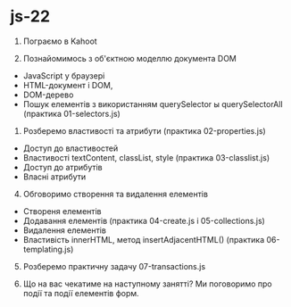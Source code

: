 # js-22

1. Пограємо в Kahoot

2. Познайомимось з об'єктною моделлю документа DOM

- JavaScript у браузері
- HTML-документ і DOM,
- DOM-дерево
- Пошук елементів з використанням querySelector ы querySelectorAll (практика
  01-selectors.js)

1. Розберемо властивості та атрибути (практика 02-properties.js)

- Доступ до властивостей
- Властивості textContent, classList, style (практика 03-classlist.js)
- Доступ до атрибутів
- Власні атрибути

4. Обговоримо cтворення та видалення елементів

- Створеня елементів
- Додавання елементів (практика 04-create.js і 05-collections.js)
- Видалення елементів
- Властивість innerHTML, метод insertAdjacentHTML() (практика 06-templating.js)

5. Розберемо практичну задачу 07-transactions.js

6. Що на вас чекатиме на наступному занятті? Ми поговоримо про події та події
   елементів форм.
